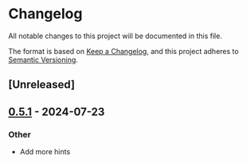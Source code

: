 # Changelog
All notable changes to this project will be documented in this file.

The format is based on [Keep a Changelog](https://keepachangelog.com/en/1.0.0/),
and this project adheres to [Semantic Versioning](https://semver.org/spec/v2.0.0.html).

## [Unreleased]

## [0.5.1](https://github.com/BalterLoadTesting/balter/compare/balter-core-v0.5.0...balter-core-v0.5.1) - 2024-07-23

### Other
- Add more hints
